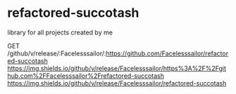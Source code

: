 # refactored-succotash
library for all projects created by me

GET /github/v/release/:Facelesssailor/:https://github.com/Facelesssailor/refactored-succotash
https://img.shields.io/github/v/release/Facelesssailor/https%3A%2F%2Fgithub.com%2FFacelesssailor%2Frefactored-succotash
https://img.shields.io/github/v/release/Facelesssailor/refactored-succotash

